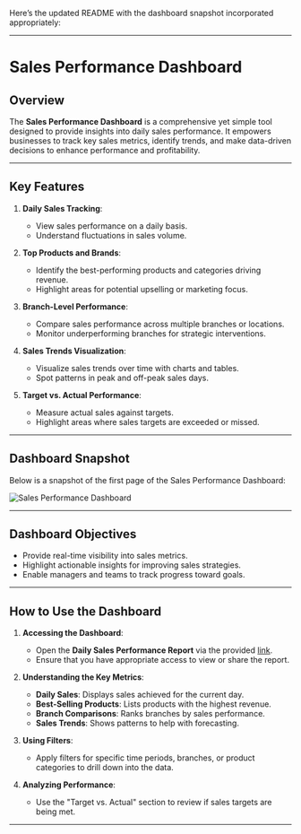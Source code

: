 Here’s the updated README with the dashboard snapshot incorporated appropriately:

---

# **Sales Performance Dashboard**

## **Overview**
The **Sales Performance Dashboard** is a comprehensive yet simple tool designed to provide insights into daily sales performance. It empowers businesses to track key sales metrics, identify trends, and make data-driven decisions to enhance performance and profitability.

---

## **Key Features**
1. **Daily Sales Tracking**:
   - View sales performance on a daily basis.
   - Understand fluctuations in sales volume.

2. **Top Products and Brands**:
   - Identify the best-performing products and categories driving revenue.
   - Highlight areas for potential upselling or marketing focus.

3. **Branch-Level Performance**:
   - Compare sales performance across multiple branches or locations.
   - Monitor underperforming branches for strategic interventions.

4. **Sales Trends Visualization**:
   - Visualize sales trends over time with charts and tables.
   - Spot patterns in peak and off-peak sales days.

5. **Target vs. Actual Performance**:
   - Measure actual sales against targets.
   - Highlight areas where sales targets are exceeded or missed.

---

## **Dashboard Snapshot**

Below is a snapshot of the first page of the Sales Performance Dashboard:

![Sales Performance Dashboard](https://github.com/user-attachments/assets/b6a760be-f8a4-4bad-9707-3737dce0155a)

---

## **Dashboard Objectives**
- Provide real-time visibility into sales metrics.
- Highlight actionable insights for improving sales strategies.
- Enable managers and teams to track progress toward goals.

---

## **How to Use the Dashboard**
1. **Accessing the Dashboard**:
   - Open the **Daily Sales Performance Report** via the provided [link](https://github.com/user-attachments/files/17905734/Daily.Sales.Performance.Report.pdf).
   - Ensure that you have appropriate access to view or share the report.

2. **Understanding the Key Metrics**:
   - **Daily Sales**: Displays sales achieved for the current day.
   - **Best-Selling Products**: Lists products with the highest revenue.
   - **Branch Comparisons**: Ranks branches by sales performance.
   - **Sales Trends**: Shows patterns to help with forecasting.

3. **Using Filters**:
   - Apply filters for specific time periods, branches, or product categories to drill down into the data.

4. **Analyzing Performance**:
   - Use the "Target vs. Actual" section to review if sales targets are being met.

---
